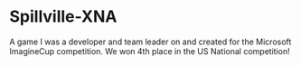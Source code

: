 Spillville-XNA
==============

A game I was a developer and team leader on and created for the Microsoft ImagineCup competition. We won 4th place in the US National competition!
